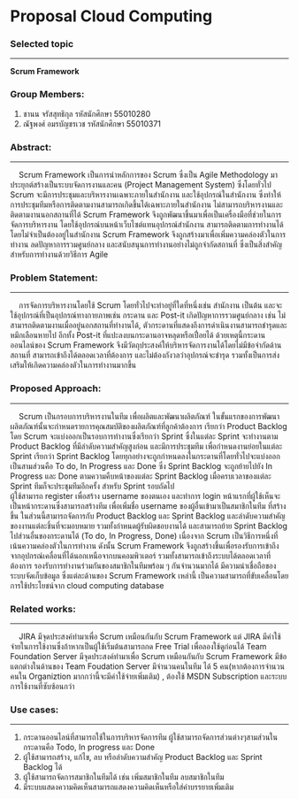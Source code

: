 ﻿Proposal Cloud Computing
========================

### Selected topic
----------------
**Scrum Framework**

### Group Members:
1. ชานน จรัสสุทธิกุล 		รหัสนักศึกษา 55010280
2. ณัฐพงศ์ อมรบัญชรเวช 	รหัสนักศึกษา 55010371

### Abstract:
----------------
&nbsp;&nbsp;&nbsp;&nbsp;Scrum Framework เป็นการนำหลักการของ Scrum ซึ่งเป็น Agile Methodology มาประยุกต์สร้างเป็นระบบจัดการงานและคน (Project Management System) ซึ่งโดยทั่วไป Scrum จะมีการประชุมและบริหารงานเฉพาะภายในสำนักงาน และใช้อุปกรณ์ในสำนักงาน ซึ่งทำให้การประชุมทีมหรือการติดตามงานสามารถเกิดขึ้นได้เฉพาะภายในสำนักงาน ไม่สามารถบริหารงานและติดตามงานนอกสถานที่ได้ Scrum Framework จึงถูกพัฒนาขึ้นมาเพื่อเป็นเครื่องมือที่ช่วยในการจัดการบริหารงาน โดยใช้อุปกรณ์บนหน้าเว็บไซต์แทนอุปกรณ์สำนักงาน สามารถติดตามการทำงานได้โดยไม่จำเป็นต้องอยู่ในสำนักงาน Scrum Framework จึงถูกสร้างมาเพื่อเพิ่มความคล่องตัวในการทำงาน ลดปัญหาการรวมศูนย์กลาง และสนับสนุนการทำงานอย่างไม่ถูกจำกัดสถานที่ ซึ่งเป็นสิ่งสำคัญสำหรับการทำงานด้วยวิธีการ Agile

### Problem Statement:
----------------
&nbsp;&nbsp;&nbsp;&nbsp;การจัดการบริหารงานโดยใช้ Scrum โดยทั่วไปจะทำอยู่ที่ใดที่หนึ่งเช่น สำนักงาน เป็นต้น และจะใช้อุปกรณ์ที่เป็นอุปกรณ์ทางกายภาพเช่น กระดาน และ Post-it เกิดปัญหาการรวมศูนย์กลาง เช่น ไม่สามารถติดตามงานเมื่ออยู่นอกสถานที่ทำงานได้, ตัวกระดานที่แสดงถึงการดำเนินงานสามารถชำรุดและหมึกเลือนหายไป อีกทั้ง Post-it ที่แปะลงบนกระดานอาจหลุดหรือเปื่อยได้ ด้วยเหตุนี้กระดานออนไลน์ของ Scrum Framework จึงมีวัตถุประสงค์ให้บริหารจัดการงานได้โดยไม่มีข้อจำกัดด้านสถานที่ สามารถเข้าถึงได้ตลอดเวลาที่ต้องการ และไม่ต้องกังวลว่าอุปกรณ์จะชำรุด รวมทั้งเป็นการส่งเสริมให้เกิดความคล่องตัวในการทำงานมากขึ้น

### Proposed Approach:
----------------
&nbsp;&nbsp;&nbsp;&nbsp;Scrum เป็นกรอบการบริหารงานในทีม เพื่อผลิตและพัฒนาผลิตภัณฑ์ ในขั้นแรกของการพัฒนาผลิตภัณฑ์นั้นจะกำหนดรายการคุณสมบัติของผลิตภัณฑ์ที่ลูกค้าต้องการ เรียกว่า Product Backlog โดย Scrum จะแบ่งออกเป็นรอบการทำงานซึ่งเรียกว่า Sprint ซึ่งในแต่ละ Sprint จะทำงานตาม Product Backlog ที่มีลำดับความสำคัญสูงก่อน และมีการประชุมทีม เพื่อกำหนดงานย่อยในแต่ละ Sprint เรียกว่า Sprint Backlog โดยทุกอย่างจะถูกกำหนดลงในกระดานที่โดยทั่วไปจะแบ่งออกเป็นสามส่วนคือ To do, In Progress และ Done ซึ่ง Sprint Backlog จะถูกย้ายไปยัง In Progress และ Done ตามความคืบหน้าของแต่ละ Sprint Backlog เมื่อครบเวลาของแต่ละ Sprint ทีมก็จะประชุมทีมอีกครั้ง สำหรับ Sprint รอบถัดไป  
ผู้ใช้สามารถ register เพื่อสร้าง username ของตนเอง และทำการ login หน้าแรกที่ผู้ใช้เห็นจะเป็นหน้ากระดานซึ่งสามารถสร้างทีม เพื่อเพิ่มชื่อ username ของผู้อื่นเข้ามาเป็นสมาชิกในทีม ที่สร้างขึ้น ในส่วนนี้สามารถจัดการกับ Product Backlog และ Sprint Backlog และลำดับความสำคัญของงานแต่ละชิ้นที่จะมอบหมาย รวมทั้งกำหนดผู้รับผิดชอบงานได้ และสามารถย้าย Sprint Backlog ไปส่วนอื่นของกระดานได้ (To do, In Progress, Done) 
เนื่องจาก Scrum เป็นวิธีการหนึ่งที่เน้นความคล่องตัวในการทำงาน ดังนั้น Scrum Framework จึงถูกสร้างขึ้นเพื่อรองรับการเข้าถึงจากอุปกรณ์เคลื่อนที่ได้นอกเหนือจากบนคอมพิวเตอร์ รวมทั้งสามารถเข้าถึงระบบได้ตลอดเวลาที่ต้องการ รองรับการทำงานร่วมกันของสมาชิกในทีมพร้อม ๆ กันจำนวนมากได้ มีความน่าเชื่อถือของระบบจัดเก็บข้อมูล ซึ่งแต่ละด้านของ Scrum Framework เหล่านี้ เป็นความสามารถที่ขับเคลื่อนโดยการใช้ประโยชน์จาก cloud computing database

### Related works:
----------------
&nbsp;&nbsp;&nbsp;&nbsp;JIRA  มีจุดประสงค์ทำมาเพื่อ Scrum เหมือนกันกับ Scrum Framework แต่ JIRA มีค่าใช้จ่ายในการใช้งานซึ่งถ้าหากเป็นผู้ใช้เริ่มต้นสามารถกด Free Trial เพื่อลองใช้ดูก่อนได้
Team Foundation Server มีจุดประสงค์ทำมาเพื่อ Scrum เหมือนกันกับ Scrum Framework มีข้อแตกต่างในด้านของ Team Foudation Server มีจำนวนคนในทีม ได้ 5 คน(หากต้องการจำนวนคนใน Organiztion มากกว่านี้จะมีค่าใช้จ่ายเพิ่มเติม) , ต้องใช้  MSDN Subscription และระบบการใช้งานที่ซับซ้อนกว่า  

### Use cases:
----------------
1. กระดานออนไลน์ที่สามารถใช้ในการบริหารจัดการทีม ผู้ใช้สามารถจัดการส่วนต่างๆสามส่วนในกระดานคือ  Todo, In progress และ Done
2. ผู้ใช้สามารถสร้าง, แก้ไข, ลบ หรือลำดับความสำคัญ Product Backlog และ Sprint Backlog ได้
3. ผู้ใช้สามารถจัดการสมาชิกในทีมได้ เช่น เพิ่มสมาชิกในทีม ลบสมาชิกในทีม
4. มีระบบแสดงความคิดเห็นสามารถแสดงความคิดเห็นหรือใส่คำบรรยายเพิ่มเติม
